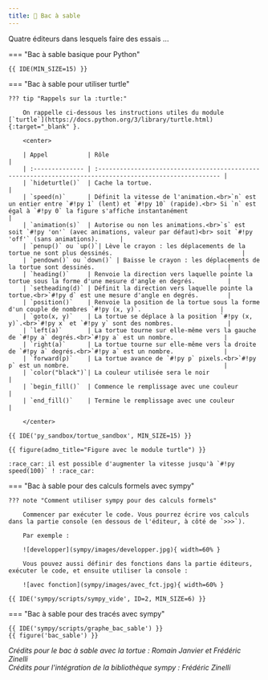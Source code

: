 ```yaml
---
title: 🧸 Bac à sable
---
```


Quatre éditeurs dans lesquels faire des essais ...

=== "Bac à sable basique pour Python"

    {{ IDE(MIN_SIZE=15) }}


=== "Bac à sable pour utiliser turtle"

    ??? tip "Rappels sur la :turtle:"

        On rappelle ci-dessous les instructions utiles du module [`turtle`](https://docs.python.org/3/library/turtle.html){:target="_blank" }.
        
        <center>
        
        | Appel           | Rôle                                                                                                      |
        | :-------------- | :-------------------------------------------------------------------------------------------------------- |
        | `hideturtle()`  | Cache la tortue.                                                                                          |
        | `speed(n)`      | Définit la vitesse de l'animation.<br>`n` est un entier entre `#!py 1` (lent) et `#!py 10` (rapide).<br> Si `n` est égal à `#!py 0` la figure s'affiche instantanément                                                                        |
        | `animation(s)`  | Autorise ou non les animations.<br>`s` est soit `#!py 'on'` (avec animations, valeur par défaut)<br> soit `#!py 'off'` (sans animations).      |
        | `penup()` ou `up()`| Lève le crayon : les déplacements de la tortue ne sont plus dessinés.                                    |
        | `pendown()` ou `down()` | Baisse le crayon : les déplacements de la tortue sont dessinés.                                     |
        | `heading()`     | Renvoie la direction vers laquelle pointe la tortue sous la forme d'une mesure d'angle en degrés.         |
        | `setheading(d)` | Définit la direction vers laquelle pointe la tortue.<br>`#!py d` est une mesure d'angle en degrés.        |
        | `position()`    | Renvoie la position de la tortue sous la forme d'un couple de nombres `#!py (x, y)`.                      |
        | `goto(x, y)`    | La tortue se déplace à la position `#!py (x, y)`.<br>`#!py x` et `#!py y` sont des nombres.               |
        | `left(a)`       | La tortue tourne sur elle-même vers la gauche de `#!py a` degrés.<br>`#!py a` est un nombre.              |
        | `right(a)`      | La tortue tourne sur elle-même vers la droite de `#!py a` degrés.<br>`#!py a` est un nombre.              |
        | `forward(p)`    | La tortue avance de `#!py p` pixels.<br>`#!py p` est un nombre.                                           |
        | `color("black")`| La couleur utilisée sera le noir                                                                          |  
        | `begin_fill()`  | Commence le remplissage avec une couleur                                                                  |  
        | `end_fill()`    | Termine le remplissage avec une couleur                                                                   |  
        
        </center>

    {{ IDE('py_sandbox/tortue_sandbox', MIN_SIZE=15) }}

    {{ figure(admo_title="Figure avec le module turtle") }}

    :race_car: il est possible d'augmenter la vitesse jusqu'à `#!py speed(100)` ! :race_car:

=== "Bac à sable pour des calculs formels avec sympy"

    ??? note "Comment utiliser sympy pour des calculs formels"

        Commencer par exécuter le code. Vous pourrez écrire vos calculs dans la partie console (en dessous de l'éditeur, à côté de `>>>`).

        Par exemple : 

        ![developper](sympy/images/developper.jpg){ width=60% }

        Vous pouvez aussi définir des fonctions dans la partie éditeurs, exécuter le code, et ensuite utiliser la console : 

        ![avec fonction](sympy/images/avec_fct.jpg){ width=60% }   

    {{ IDE('sympy/scripts/sympy_vide', ID=2, MIN_SIZE=6) }}

=== "Bac à sable pour des tracés avec sympy"

    {{ IDE('sympy/scripts/graphe_bac_sable') }}
    {{ figure('bac_sable') }}

_Crédits pour le bac à sable avec la tortue : Romain Janvier et Frédéric Zinelli_  
_Crédits pour l'intégration de la bibliothèque sympy : Frédéric Zinelli_
